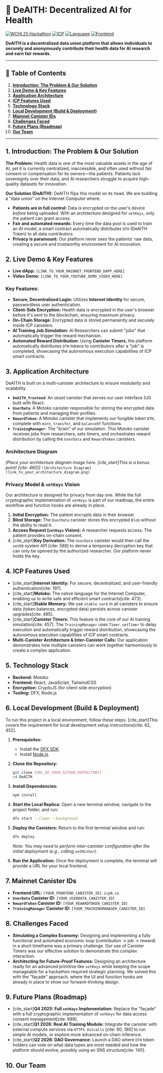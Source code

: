 # 🧠 DeAITH: Decentralized AI for Health

[![WCHL25 Hackathon](https://img.shields.io/badge/WCHL-2025-blue)](https://www.google.com/search?q=WCHL+2025+Hackathon)
[![ICP](https://img.shields.io/badge/Powered%20by-Internet%20Computer-black?logo=dfinity)](https://internetcomputer.org)
[![Language](https://img.shields.io/badge/Language-Motoko-orange)](https://internetcomputer.org/docs/motoko/home)
[![Frontend](https://img.shields.io/badge/Frontend-React-blue?logo=react)](https://react.dev/)

**DeAITH is a decentralized data union platform that allows individuals to securely and anonymously contribute their health data for AI research and earn fair rewards.**

---

## 📖 Table of Contents

1.  [**Introduction: The Problem & Our Solution**](#1-introduction-the-problem--our-solution)
2.  [**Live Demo & Key Features**](#2-live-demo--key-features)
3.  [**Application Architecture**](#3-application-architecture)
4.  [**ICP Features Used**](#4-icp-features-used)
5.  [**Technology Stack**](#5-technology-stack)
6.  [**Local Development (Build & Deployment)**](#6-local-development-build--deployment)
7.  [**Mainnet Canister IDs**](#7-mainnet-canister-ids)
8.  [**Challenges Faced**](#8-challenges-faced)
9.  [**Future Plans (Roadmap)**](#9-future-plans-roadmap)
10. [**Our Team**](#10-our-team)

---

## **1. Introduction: The Problem & Our Solution**

**The Problem:** Health data is one of the most valuable assets in the age of AI, yet it is currently centralized, inaccessible, and often used without fair consent or compensation for its owners—the patients. Patients lack sovereignty over their data, and AI researchers struggle to acquire high-quality datasets for innovation.

**Our Solution (DeAITH):** DeAITH flips this model on its head. We are building a "data union" on the Internet Computer where:
* **Patients are in full control:** Data is encrypted on the user's device *before* being uploaded. With an architecture designed for `vetKeys`, only the patient can grant access.
* **Fair and automated rewards:** Every time the data pool is used to train an AI model, a smart contract automatically distributes `DTH` (DeAITH Token) to all data contributors.
* **Privacy is paramount:** Our platform never sees the patients' raw data, creating a secure and trustworthy environment for AI innovation.

## **2. Live Demo & Key Features**

* **Live dApp:** `[LINK_TO_YOUR_MAINNET_FRONTEND_DAPP_HERE]`
* **Video Demo:** `[LINK_TO_YOUR_YOUTUBE_DEMO_VIDEO_HERE]`

### Key Features:

* **Secure, Decentralized Login:** Utilizes **Internet Identity** for secure, passwordless user authentication.
* **Client-Side Encryption:** Health data is encrypted in the user's browser before it's sent to the blockchain, ensuring maximum privacy.
* **On-Chain Storage:** Encrypted data is stored permanently and securely inside ICP canisters.
* **AI Training Job Simulation:** AI Researchers can submit "jobs" that automatically trigger the reward mechanism.
* **Automated Reward Distribution:** Using **Canister Timers**, the platform automatically distributes `DTH` tokens to contributors after a "job" is completed, showcasing the autonomous execution capabilities of ICP smart contracts.

## **3. Application Architecture**

DeAITH is built on a multi-canister architecture to ensure modularity and scalability.

* **`DeAITH_frontend`**: An *asset* canister that serves our user interface (UI) built with React.
* **`UserData`**: A Motoko canister responsible for storing the encrypted data from patients and managing their profiles.
* **`RewardToken`**: A Motoko canister that implements our fungible token `DTH`, complete with `mint`, `transfer`, and `balanceOf` functions.
* **`TrainingManager`**: The "brain" of our simulation. This Motoko canister receives jobs from researchers, sets timers, and orchestrates reward distribution by calling the `UserData` and `RewardToken` canisters.

### Architecture Diagram

*[Place your architecture diagram image here. [cite_start]This is a bonus point! [cite: 460]]*
`![Architecture Diagram](link_to_your_architecture_diagram.png)`

### Privacy Model & `vetKeys` Vision

Our architecture is designed for privacy from day one. While the full cryptographic implementation of `vetKeys` is part of our roadmap, the entire workflow and function hooks are already in place.

1.  **Initial Encryption:** The patient encrypts data in their browser.
2.  **Blind Storage:** The `UserData` canister stores this encrypted `Blob` without the ability to read it.
3.  **Access Request (`vetKeys` Vision):** A researcher requests access. The patient provides on-chain consent.
4.  [cite_start]**Key Derivation:** The `UserData` canister would then call the `vetKD` system API [cite: 588] to derive a temporary decryption key that can only be opened by the authorized researcher. Our platform never holds the key.

## **4. ICP Features Used**

* [cite_start]**Internet Identity:** For secure, decentralized, and user-friendly authentication[cite: 197].
* [cite_start]**Motoko:** The native language for the Internet Computer, enabling us to write safe and efficient smart contracts[cite: 473].
* [cite_start]**Stable Memory:** We use `stable var`s in all canisters to ensure data (token balances, encrypted data) persists across canister upgrades[cite: 485].
* [cite_start]**Canister Timers:** This feature is the core of our AI training simulation[cite: 457]. The `TrainingManager` uses `Timer.setTimer` to delay execution and automatically trigger reward distribution, showcasing the autonomous execution capabilities of ICP smart contracts.
* **Multi-Canister Architecture & Inter-Canister Calls:** Our application demonstrates how multiple canisters can work together harmoniously to create a complex application.

## **5. Technology Stack**

* **Backend:** Motoko
* **Frontend:** React, JavaScript, TailwindCSS
* **Encryption:** CryptoJS (for client-side encryption)
* **Tooling:** DFX, Node.js

## **6. Local Development (Build & Deployment)**

To run this project in a local environment, follow these steps. [cite_start]This covers the requirement for local development setup instructions[cite: 62, 452].

1.  **Prerequisites:**
    * Install the [DFX SDK](https://internetcomputer.org/docs/current/developer-docs/setup/install).
    * Install [Node.js](https://nodejs.org/en).

2.  **Clone the Repository:**
    ```bash
    git clone [URL_OF_YOUR_GITHUB_REPOSITORY]
    cd DeAITH
    ```

3.  **Install Dependencies:**
    ```bash
    npm install
    ```

4.  **Start the Local Replica:**
    Open a new terminal window, navigate to the project folder, and run:
    ```bash
    dfx start --clean --background
    ```

5.  **Deploy the Canisters:**
    Return to the first terminal window and run:
    ```bash
    dfx deploy
    ```
    *Note: You may need to perform inter-canister configuration after the initial deployment (e.g., calling `setMinter`).*

6.  **Run the Application:**
    Once the deployment is complete, the terminal will provide a URL for your local frontend.

## **7. Mainnet Canister IDs**

* **Frontend URL:** `[YOUR_FRONTEND_CANISTER_ID].icp0.io`
* **`UserData` Canister ID:** `[YOUR_USERDATA_CANISTER_ID]`
* **`RewardToken` Canister ID:** `[YOUR_REWARDTOKEN_CANISTER_ID]`
* **`TrainingManager` Canister ID:** `[YOUR_TRAININGMANAGER_CANISTER_ID]`

## **8. Challenges Faced**

* **Simulating a Complex Economy:** Designing and implementing a fully functional and automated economic loop (contribution -> job -> reward) in a short timeframe was a primary challenge. Our use of Canister Timers was our effective solution to demonstrate this complex interaction.
* **Architecting for Future-Proof Features:** Designing an architecture ready for an advanced primitive like `vetKeys` while keeping the scope manageable for a hackathon required strategic planning. We solved this with the "façade" approach, where the UI and function hooks are already in place to show our forward-thinking design.

## **9. Future Plans (Roadmap)**

* [cite_start]**Q4 2025: Full `vetKeys` Implementation:** Replace the "façade" with a full cryptographic implementation of `vetKeys` for data access consent management[cite: 689].
* [cite_start]**Q1 2026: Real AI Training Module:** Integrate the canister with external compute services via `HTTPS Outcalls` [cite: 90, 180] to run simple AI models, or explore more advanced on-chain inference.
* [cite_start]**Q2 2026: DAO Governance:** Launch a DAO where `DTH` token holders can vote on what data types are most needed and how the platform should evolve, possibly using an SNS structure[cite: 140].

## **10. Our Team**

